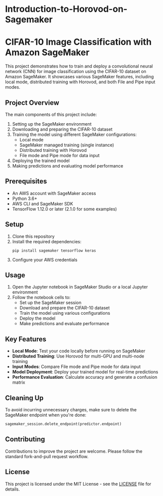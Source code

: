 # Introduction-to-Horovod-on-Sagemaker

# CIFAR-10 Image Classification with Amazon SageMaker

This project demonstrates how to train and deploy a convolutional neural network (CNN) for image classification using the CIFAR-10 dataset on Amazon SageMaker. It showcases various SageMaker features, including local mode, distributed training with Horovod, and both File and Pipe input modes.

## Project Overview

The main components of this project include:

1. Setting up the SageMaker environment
2. Downloading and preparing the CIFAR-10 dataset
3. Training the model using different SageMaker configurations:
   - Local mode
   - SageMaker managed training (single instance)
   - Distributed training with Horovod
   - File mode and Pipe mode for data input
4. Deploying the trained model
5. Making predictions and evaluating model performance

## Prerequisites

- An AWS account with SageMaker access
- Python 3.6+
- AWS CLI and SageMaker SDK
- TensorFlow 1.12.0 or later (2.1.0 for some examples)

## Setup

1. Clone this repository
2. Install the required dependencies:
   ```
   pip install sagemaker tensorflow keras
   ```
3. Configure your AWS credentials

## Usage

1. Open the Jupyter notebook in SageMaker Studio or a local Jupyter environment
2. Follow the notebook cells to:
   - Set up the SageMaker session
   - Download and prepare the CIFAR-10 dataset
   - Train the model using various configurations
   - Deploy the model
   - Make predictions and evaluate performance

## Key Features

- **Local Mode**: Test your code locally before running on SageMaker
- **Distributed Training**: Use Horovod for multi-GPU and multi-node training
- **Input Modes**: Compare File mode and Pipe mode for data input
- **Model Deployment**: Deploy your trained model for real-time predictions
- **Performance Evaluation**: Calculate accuracy and generate a confusion matrix

## Cleaning Up

To avoid incurring unnecessary charges, make sure to delete the SageMaker endpoint when you're done:

```python
sagemaker_session.delete_endpoint(predictor.endpoint)
```

## Contributing

Contributions to improve the project are welcome. Please follow the standard fork-and-pull request workflow.

## License

This project is licensed under the MIT License - see the [LICENSE](LICENSE) file for details.